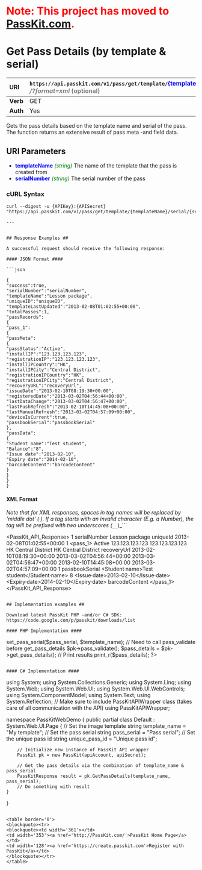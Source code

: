 # <font color='#ff0000'>Note: This project has moved to <a href='https://passkit.com/documentation/'>PassKit.com</a>.</font> #

# Get Pass Details (by template & serial) #

| **URI** | `https://api.passkit.com/v1/pass/get/template/`<font color='blue'>{templateName}</font>`/serial/`<font color='blue'>{serialNumber}</font>` `<font color='grey'> <i>/?format=xml</i> (optional)</font> |
|:--------|:------------------------------------------------------------------------------------------------------------------------------------------------------------------------------------------------------|
| **Verb** | GET                                                                                                                                                                                                   |
| **Auth** | Yes                                                                                                                                                                                                   |

Gets the pass details based on the template name and serial of the pass. The function returns an extensive result of pass meta -and field data.

## URI Parameters ##

  * <font color='blue'><b>templateName</b></font> <font color='green'><i>(string)</i></font> The name of the template that the pass is created from
  * <font color='blue'><b>serialNumber</b></font> <font color='green'><i>(string)</i></font> The serial number of the pass


### cURL Syntax ###

```
curl --digest -u {APIKey}:{APISecret} "https://api.passkit.com/v1/pass/get/template/{templateName}/serial/{serialNumber}"```

---


## Response Examples ##

A successful request should receive the following response:

#### JSON Format ####

```json

{
"success":true,
"serialNumber":"serialNumber",
"templateName":"Lesson package",
"uniqueID":"uniqueID",
"templateLastUpdated":"2013-02-08T01:02:55+00:00",
"totalPasses":1,
"passRecords":
{
"pass_1":
{
"passMeta":
{
"passStatus":"Active",
"installIP":"123.123.123.123",
"registrationIP":"123.123.123.123",
"installIPCountry":"HK",
"installIPCity":"Central District",
"registrationIPCountry":"HK",
"registrationIPCity":"Central District",
"recoveryURL":"recoveryUrl",
"issueDate":"2013-02-10T08:19:30+00:00",
"registeredDate":"2013-03-02T04:56:44+00:00",
"lastDataChange":"2013-03-02T04:56:47+00:00",
"lastPushRefresh":"2013-02-10T14:45:08+00:00",
"lastManualRefresh":"2013-03-02T04:57:09+00:00",
"deviceIsCurrent":true,
"passbookSerial":"passbookSerial"
},
"passData":
{
"Student name":"Test student",
"Balance":"8",
"Issue date":"2013-02-10",
"Expiry date":"2014-02-10",
"barcodeContent":"barcodeContent"
}
}
}
}
```

#### XML Format ####

_Note that for XML responses, spaces in tag names will be replaced by 'middle dot' (·).  If a tag starts with an invalid character (E.g. a Number), the tag will be prefixed with two underscores (`__`_)_```
<?xml version="1.0"?>
<PassKit_API_Response>
    <success>1</success>
    <serialNumber>serialNumber</serialNumber>
    <templateName>Lesson package</templateName>
    <uniqueID>uniqueId</uniqueID>
    <templateLastUpdated>2013-02-08T01:02:55+00:00</templateLastUpdated>
    <totalPasses>1</totalPasses>
    <passRecords>
        <pass_1>
            <passMeta>
                <passStatus>Active</passStatus>
                <installIP>123.123.123.123</installIP>
                <registrationIP>123.123.123.123</registrationIP>
                <installIPCountry>HK</installIPCountry>
                <installIPCity>Central District</installIPCity>
                <registrationIPCountry>HK</registrationIPCountry>
                <registrationIPCity>Central District</registrationIPCity>
                <recoveryURL>recoveryUrl</recoveryURL>
                <issueDate>2013-02-10T08:19:30+00:00</issueDate>
                <registeredDate>2013-03-02T04:56:44+00:00</registeredDate>
                <lastDataChange>2013-03-02T04:56:47+00:00</lastDataChange>
                <lastPushRefresh>2013-02-10T14:45:08+00:00</lastPushRefresh>
                <lastManualRefresh>2013-03-02T04:57:09+00:00</lastManualRefresh>
                <deviceIsCurrent>1</deviceIsCurrent>
                <passbookSerial>passbookSerial</passbookSerial>
            </passMeta>
            <passData>
                <Student·name>Test student</Student·name>
                <Balance>8</Balance>
                <Issue·date>2013-02-10</Issue·date>
                <Expiry·date>2014-02-10</Expiry·date>
                <barcodeContent>barcodeContent</barcodeContent>
            </passData>
        </pass_1>
    </passRecords>
</PassKit_API_Response>
```_

## Implementation examples ##

Download latest PassKit PHP -and/or C# SDK: https://code.google.com/p/passkit/downloads/list

#### PHP Implementation ####

```
<?php
/**
* Example: Get pass details
* URI: https://code.google.com/p/passkit/wiki/GetPassDetailsTemplateSerial
*/

// Include passkit api file
require_once ('class-PassKit.php');

// Set variables
$api_key = "apiKey"; // Add your PassKit API Key
$api_secret = "apiSecret"; // Add your PassKit API Secret
$template_name = "My template"; // Add your template name here
$pass_serial = "Pass serial"; // Add your pass serial here
$unique_pass_id = "Unique pass id"; // Add your unique pass id here

// Create new PassKit instance
$pk = new PassKit($apiKey, $apiSecret);

// Get the pass details by pass serial and template name
$pk->set_pass_serial($pass_serial, $template_name);
// Need to call pass_validate before get_pass_details
$pk->pass_validate();
$pass_details = $pk->get_pass_details();
// Print results
print_r($pass_details);
?>
```

#### C# Implementation ####
```
using System;
using System.Collections.Generic;
using System.Linq;
using System.Web;
using System.Web.UI;
using System.Web.UI.WebControls;
using System.ComponentModel;
using System.Text;
using System.Reflection;
// Make sure to include PassKitAPIWrapper class (takes care of all communication with the API)
using PassKitAPIWrapper;

namespace PassKitWebDemo
{
    public partial class Default : System.Web.UI.Page
    {
        // Set the image template
        string template_name = "My template";
        // Set the pass serial
        string pass_serial = "Pass serial";
        // Set the unique pass id
        string unique_pass_id = "Unique pass id";

        // Initialize new instance of PassKit API wrapper
        PassKit pk = new PassKit(apiAccount, apiSecret);

        // Get the pass details via the combination of template_name & pass_serial
        PassKitResponse result = pk.GetPassDetails(template_name, pass_serial);
        // Do something with result
    }
}
```

<table border='0'>
<blockquote><tr>
<blockquote><td width='361'></td>
<td width='353'><a href='http://PassKit.com/'>PassKit Home Page</a></td>
<td width='128'><a href='https://create.passkit.com'>Register with PassKit</a></td>
</blockquote></tr>
</table>